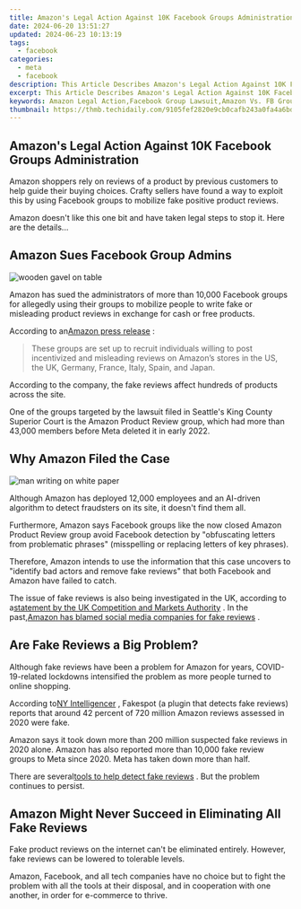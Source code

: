 ```yaml
---
title: Amazon's Legal Action Against 10K Facebook Groups Administration
date: 2024-06-20 13:51:27
updated: 2024-06-23 10:13:19
tags:
  - facebook
categories:
  - meta
  - facebook
description: This Article Describes Amazon's Legal Action Against 10K Facebook Groups Administration
excerpt: This Article Describes Amazon's Legal Action Against 10K Facebook Groups Administration
keywords: Amazon Legal Action,Facebook Group Lawsuit,Amazon Vs. FB Groups,Social Media Litigation,Online Community Dispute,E-Commerce Legal Issues,Digital Platform Enforcement
thumbnail: https://thmb.techidaily.com/9105fef2820e9cb0cafb243a0fa4a6bdd2cfafcad70b00e40694ac2f83fa60d3.jpg
---
```


## Amazon's Legal Action Against 10K Facebook Groups Administration

 Amazon shoppers rely on reviews of a product by previous customers to help guide their buying choices. Crafty sellers have found a way to exploit this by using Facebook groups to mobilize fake positive product reviews.

 Amazon doesn't like this one bit and have taken legal steps to stop it. Here are the details...

## Amazon Sues Facebook Group Admins

![wooden gavel on table](https://static1.makeuseofimages.com/wordpress/wp-content/uploads/2022/07/court.jpg)

 Amazon has sued the administrators of more than 10,000 Facebook groups for allegedly using their groups to mobilize people to write fake or misleading product reviews in exchange for cash or free products.

 According to an[Amazon press release](https://press.aboutamazon.com/news-releases/news-release-details/amazon-targets-fake-review-fraudsters-social-media) :

> These groups are set up to recruit individuals willing to post incentivized and misleading reviews on Amazon’s stores in the US, the UK, Germany, France, Italy, Spain, and Japan.

 According to the company, the fake reviews affect hundreds of products across the site.

 One of the groups targeted by the lawsuit filed in Seattle's King County Superior Court is the Amazon Product Review group, which had more than 43,000 members before Meta deleted it in early 2022.

## Why Amazon Filed the Case

![man writing on white paper](https://static1.makeuseofimages.com/wordpress/wp-content/uploads/2022/07/case.jpg)

 Although Amazon has deployed 12,000 employees and an AI-driven algorithm to detect fraudsters on its site, it doesn't find them all.

 Furthermore, Amazon says Facebook groups like the now closed Amazon Product Review group avoid Facebook detection by "obfuscating letters from problematic phrases" (misspelling or replacing letters of key phrases).

 Therefore, Amazon intends to use the information that this case uncovers to "identify bad actors and remove fake reviews" that both Facebook and Amazon have failed to catch.

 The issue of fake reviews is also being investigated in the UK, according to a[statement by the UK Competition and Markets Authority](https://www.gov.uk/government/news/cma-to-investigate-amazon-and-google-over-fake-reviews) . In the past,[Amazon has blamed social media companies for fake reviews](https://www.makeuseof.com/amazon-blames-fake-reviews-on-social-media/) .

## Are Fake Reviews a Big Problem?

 Although fake reviews have been a problem for Amazon for years, COVID-19-related lockdowns intensified the problem as more people turned to online shopping.

 According to[NY Intelligencer](https://nymag.com/intelligencer/2022/07/amazon-fake-reviews-can-they-be-stopped.html) , Fakespot (a plugin that detects fake reviews) reports that around 42 percent of 720 million Amazon reviews assessed in 2020 were fake.

 Amazon says it took down more than 200 million suspected fake reviews in 2020 alone. Amazon has also reported more than 10,000 fake review groups to Meta since 2020\. Meta has taken down more than half.

 There are several[tools to help detect fake reviews](https://www.makeuseof.com/fake-reviews-amazon/) . But the problem continues to persist.

## Amazon Might Never Succeed in Eliminating All Fake Reviews

 Fake product reviews on the internet can't be eliminated entirely. However, fake reviews can be lowered to tolerable levels.

 Amazon, Facebook, and all tech companies have no choice but to fight the problem with all the tools at their disposal, and in cooperation with one another, in order for e-commerce to thrive.


<ins class="adsbygoogle"
     style="display:block"
     data-ad-format="autorelaxed"
     data-ad-client="ca-pub-7571918770474297"
     data-ad-slot="1223367746"></ins>



<ins class="adsbygoogle"
     style="display:block"
     data-ad-client="ca-pub-7571918770474297"
     data-ad-slot="8358498916"
     data-ad-format="auto"
     data-full-width-responsive="true"></ins>
